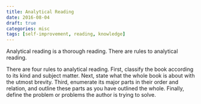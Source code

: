 ```yaml
---
title: Analytical Reading
date: 2016-08-04
draft: true
categories: misc
tags: [self-improvement, reading, knowledge]
---
```


Analytical reading is a thorough reading. There are rules to analytical reading.
<!--more-->

There are four rules to analytical reading. First, classify the book according to its kind and subject matter. Next, state what the whole book is about with the utmost brevity. Third, enumerate its major parts in their order and relation, and outline these parts as you have outlined the whole. Finally, define the problem or problems the author is trying to solve.
